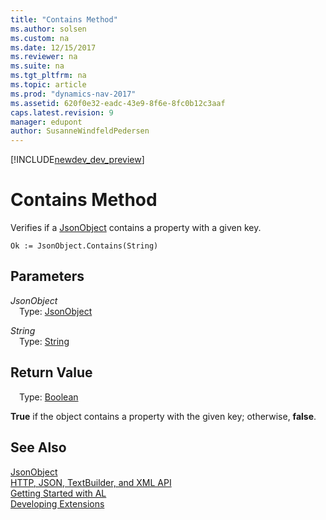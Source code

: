 ```yaml
---
title: "Contains Method"
ms.author: solsen
ms.custom: na
ms.date: 12/15/2017
ms.reviewer: na
ms.suite: na
ms.tgt_pltfrm: na
ms.topic: article
ms.prod: "dynamics-nav-2017"
ms.assetid: 620f0e32-eadc-43e9-8f6e-8fc0b12c3aaf
caps.latest.revision: 9
manager: edupont
author: SusanneWindfeldPedersen
---
```


[!INCLUDE[newdev_dev_preview](../includes/newdev_dev_preview.md)]

# Contains Method
Verifies if a [JsonObject](jsonobject-class.md) contains a property with a given key.

```
Ok := JsonObject.Contains(String)
```

## Parameters
*JsonObject*  
&emsp;Type: [JsonObject](jsonobject-class.md)

*String*  
&emsp;Type: [String](../datatypes/devenv-text-data-type.md)

## Return Value
&emsp;Type: [Boolean](../datatypes/devenv-boolean-data-type.md)

**True** if the object contains a property with the given key; otherwise, **false**.

## See Also
[JsonObject](jsonobject-class.md)  
[HTTP, JSON, TextBuilder, and XML API](../devenv-restapi-overview.md)  
[Getting Started with AL](../devenv-get-started.md)  
[Developing Extensions](../devenv-dev-overview.md)
